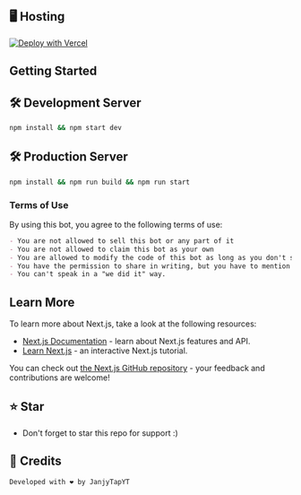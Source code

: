 ## 🖥️ Hosting
[![Deploy with Vercel](https://vercel.com/button)](https://vercel.com/new/clone?repository-url=https%3A%2F%2Fgithub.com%2FJanjyTapYT%2Fportfolio&env=webhook,GITHUB_ACCESS_TOKEN&envDescription=You%20need%20the%20webhook%20variable%20to%20let%20the%20contact%20page%20work.%20you%20can%20create%20webhook%20url%20in%20a%20dscord%20server%20%2F%20channel%20and%20paste%20it%20in%20the%20variable%20value&project-name=portfolio&repo-name=portfolio&demo-title=JanjyTapYT's%20Website&demo-description=A%20cool%20designed%20developer%20website%20built%20with%20Nextjs%20and%20react.&demo-url=https%3A%2F%2Fjanjytapyt.me&demo-image=https%3A%2F%2Fcdn.discordapp.com%2Fattachments%2F971049189377179718%2F1034191567763816448%2Funknown.png)

## Getting Started

## 🛠 Development Server

```bash
npm install && npm start dev
```
## 🛠 Production Server
```bash
npm install && npm run build && npm run start
```

### Terms of Use
By using this bot, you agree to the following terms of use:

```md
- You are not allowed to sell this bot or any part of it
- You are not allowed to claim this bot as your own
- You are allowed to modify the code of this bot as long as you don't sell it or claim it as your own
- You have the permission to share in writing, but you have to mention us, our server, in the article.
- You can't speak in a "we did it" way.
```

## Learn More

To learn more about Next.js, take a look at the following resources:

- [Next.js Documentation](https://nextjs.org/docs) - learn about Next.js features and API.
- [Learn Next.js](https://nextjs.org/learn) - an interactive Next.js tutorial.

You can check out [the Next.js GitHub repository](https://github.com/vercel/next.js/) - your feedback and contributions are welcome!


## ⭐ Star
 - Don't forget to star this repo for support :)


## 💫 Credits

```bash
Developed with ❤️ by JanjyTapYT
```
